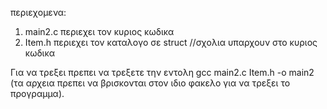περιεχομενα:
1. main2.c περιεχει τον κυριος κωδικα
2. Item.h περιεχει τον καταλογο σε struct
//σχολια υπαρχουν στο κυριος κωδικα

Για να τρεξει πρεπει να τρεξετε την εντολη
gcc main2.c Item.h -o main2
(τα αρχεια πρεπει να βρισκονται στον ιδιο φακελο 
για να τρεξει το προγραμμα). 
